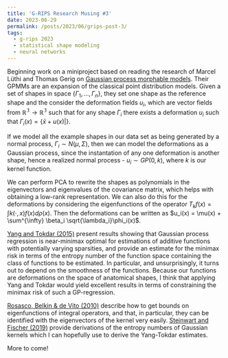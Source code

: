 ```yaml
---
title: 'G-RIPS Research Musing #3'
date: 2023-06-29
permalink: /posts/2023/06/grips-post-3/
tags:
  - g-rips 2023
  - statistical shape modeling
  - neural networks
---
```



Beginning work on a miniproject based on reading the research of Marcel Lüthi and Thomas Gerig on [Gaussian process morphable models](https://ieeexplore.ieee.org/stamp/stamp.jsp?tp=&arnumber=8010438). Their GPMMs are an expansion of the classical point distribution models. Given a set of shapes in space $\{\Gamma_1,\dots,\Gamma_n\}$, they set one shape as the reference shape and the consider the deformation fields $u_i$, which are vector fields from $\mathbb{R^3} \rightarrow \mathbb{R^3}$ such that for any shape $\Gamma_i$ there exists a deformation $u_i$ such that $\Gamma_i(x) = \{\bar{x}+u(x)|\}$.

If we model all the example shapes in our data set as being generated by a normal process, $\Gamma_i \sim N(\mu, \Sigma)$, then we can model the deformations as a Gaussian process, since the instantation of any one deformation is another shape, hence a realized normal process - $u_i \sim GP(0,k)$, where $k$ is our kernel function.

We can perform PCA to rewrite the shapes as polynomials in the eigenvectors and eigenvalues of the covariance matrix, which helps with obtaining a low-rank representation. We can also do this for the deformations by considering the eigenfunctions of the operator $T_k f(x) = \int k(\cdot,x)f(x) d\rho(x)$. Then the deformations can be written as $u_i(x) = \mu(x) + \sum^{\infty} \beta_i \sqrt{\lambda_i}\phi_i(x)$.

[Yang and Tokdar (2015)](https://arxiv.org/abs/1401.7278) present results showing that Gaussian process regression is near-minimax optimal for estimations of additive functions with potentially varying sparsities, and provide an estimate for the minimax risk in terms of the entropy number of the function space containing the class of functions to be estimated. In particular, and unsurprisingly, it turns out to depend on the smoothness of the functions. Because our functions are deformations on the space of anatomical shapes, I think that applying Yang and Tokdar would yield excellent results in terms of constraining the minimax risk of such a GP-regression.

[Rosasco, Belkin & de Vito (2010)](https://dl.acm.org/doi/10.5555/1756006.1756036) describe how to get bounds on eigenfunctions of integral operators, and that, in particular, they can be identified with the eigenvectors of the kernel very easily. [Steinwart and Fischer (2019)](https://arxiv.org/pdf/1912.11741.pdf) provide derivations of the entropy numbers of Gaussian kernels which I can hopefully use to derive the Yang-Tokdar estimates.

More to come!
